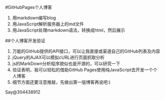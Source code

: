 #GitHubPages个人博客

1. 用markdown编写blog
2. 用JavaScript解析服务器上的md文件
3. 用JavaScript处理markdown语法，转换成html，然后展示

##个人博客开发验证
1. 万能的GitHub提供的API接口，可以让我直接或渠道自己的GitHub列表及内容
2. jQuery的AJAX可以模拟cURL进行页面抓取分析
3. js的MarkDown分析程序貌似也是开源的，可以研究一下
4. 验证表明，我可以轻松的借助GitHub Pages使用纯JavaScript去开发一个个人博客
5. 细节方面还要注意推敲，先做出第一版博客再说吧:)

Say@304438912
